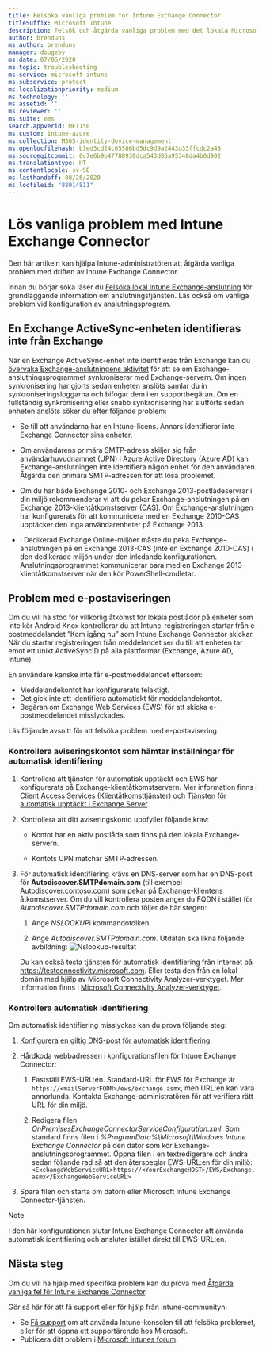 ```yaml
---
title: Felsöka vanliga problem för Intune Exchange Connector
titleSuffix: Microsoft Intune
description: Felsök och åtgärda vanliga problem med det lokala Microsoft Intune Exchange-anslutningsprogrammet.
author: brenduns
ms.author: brenduns
manager: dougeby
ms.date: 07/06/2020
ms.topic: troubleshooting
ms.service: microsoft-intune
ms.subservice: protect
ms.localizationpriority: medium
ms.technology: ''
ms.assetid: ''
ms.reviewer: ''
ms.suite: ems
search.appverid: MET150
ms.custom: intune-azure
ms.collection: M365-identity-device-management
ms.openlocfilehash: b1ed3cd24c05586bd5dc9d9a2443a33ffcdc2a48
ms.sourcegitcommit: 0c7e6b9b47788930dca543d86a95348da4b0d902
ms.translationtype: HT
ms.contentlocale: sv-SE
ms.lasthandoff: 08/26/2020
ms.locfileid: "88914811"
---
```

# <a name="resolve-common-problems-with-the-intune-exchange-connector"></a>Lös vanliga problem med Intune Exchange Connector
 
Den här artikeln kan hjälpa Intune-administratören att åtgärda vanliga problem med driften av Intune Exchange Connector.

Innan du börjar söka läser du [Felsöka lokal Intune Exchange-anslutning](troubleshoot-exchange-connector.md) för grundläggande information om anslutningstjänsten. Läs också om vanliga problem vid konfiguration av anslutningsprogram.

## <a name="an-exchange-activesync-device-isnt-discovered-from-exchange"></a>En Exchange ActiveSync-enheten identifieras inte från Exchange

När en Exchange ActiveSync-enhet inte identifieras från Exchange kan du [övervaka Exchange-anslutningens aktivitet](exchange-connector-install.md#on-premises-intune-exchange-connector-high-availability-support) för att se om Exchange-anslutningsprogrammet synkroniserar med Exchange-servern. Om ingen synkronisering har gjorts sedan enheten anslöts samlar du in synkroniseringsloggarna och bifogar dem i en supportbegäran. Om en fullständig synkronisering eller snabb synkronisering har slutförts sedan enheten anslöts söker du efter följande problem:

- Se till att användarna har en Intune-licens. Annars identifierar inte Exchange Connector sina enheter.

- Om användarens primära SMTP-adress skiljer sig från användarhuvudnamnet (UPN) i Azure Active Directory (Azure AD) kan Exchange-anslutningen inte identifiera någon enhet för den användaren. Åtgärda den primära SMTP-adressen för att lösa problemet.

- Om du har både Exchange 2010- och Exchange 2013-postlådeservrar i din miljö rekommenderar vi att du pekar Exchange-anslutningen på en Exchange 2013-klientåtkomstserver (CAS). Om Exchange-anslutningen har konfigurerats för att kommunicera med en Exchange 2010-CAS upptäcker den inga användarenheter på Exchange 2013.

- I Dedikerad Exchange Online-miljöer måste du peka Exchange-anslutningen på en Exchange 2013-CAS (inte en Exchange 2010-CAS) i den dedikerade miljön under den inledande konfigurationen. Anslutningsprogrammet kommunicerar bara med en Exchange 2013-klientåtkomstserver när den kör PowerShell-cmdletar.

## <a name="problems-with-the-notification-email-message"></a>Problem med e-postaviseringen

Om du vill ha stöd för villkorlig åtkomst för lokala postlådor på enheter som inte kör Android Knox kontrollerar du att Intune-registreringen startar från e-postmeddelandet ”Kom igång nu” som Intune Exchange Connector skickar. När du startar registreringen från meddelandet ser du till att enheten tar emot ett unikt ActiveSyncID på alla plattformar (Exchange, Azure AD, Intune).

En användare kanske inte får e-postmeddelandet eftersom:

- Meddelandekontot har konfigurerats felaktigt.
- Det gick inte att identifiera automatiskt för meddelandekontot.
- Begäran om Exchange Web Services (EWS) för att skicka e-postmeddelandet misslyckades.

Läs följande avsnitt för att felsöka problem med e-postavisering.

### <a name="check-the-notification-account-that-retrieves-autodiscover-settings"></a>Kontrollera aviseringskontot som hämtar inställningar för automatisk identifiering

1. Kontrollera att tjänsten för automatisk upptäckt och EWS har konfigurerats på Exchange-klientåtkomstservern. Mer information finns i [Client Access Services](/Exchange/architecture/client-access/client-access) (Klientåtkomsttjänster) och [Tjänsten för automatisk upptäckt i Exchange Server](/Exchange/architecture/client-access/autodiscover?view=exchserver-2019).

2. Kontrollera att ditt aviseringskonto uppfyller följande krav:

   - Kontot har en aktiv postlåda som finns på den lokala Exchange-servern.

   - Kontots UPN matchar SMTP-adressen.

3. För automatisk identifiering krävs en DNS-server som har en DNS-post för **Autodiscover.SMTPdomain.com** (till exempel Autodiscover.contoso.com) som pekar på Exchange-klientens åtkomstserver. Om du vill kontrollera posten anger du FQDN i stället för *Autodiscover.SMTPdomain.com* och följer de här stegen:

   1. Ange *NSLOOKUP*i kommandotolken.

   2. Ange *Autodiscover.SMTPdomain.com*. Utdatan ska likna följande avbildning: ![Nslookup-resultat](./media/troubleshoot-exchange-connector-common-problems/nslookup-results.png
      )

   Du kan också testa tjänsten för automatisk identifiering från Internet på https://testconnectivity.microsoft.com. Eller testa den från en lokal domän med hjälp av Microsoft Connectivity Analyzer-verktyget. Mer information finns i [Microsoft Connectivity Analyzer-verktyget](/previous-versions/office/exchange-remote-connectivity/jj851141(v=exchg.80)).


### <a name="check-autodiscover"></a>Kontrollera automatisk identifiering

Om automatisk identifiering misslyckas kan du prova följande steg:

1. [Konfigurera en giltig DNS-post för automatisk identifiering](/previous-versions/exchange-server/exchange-150/mt473798(v=exchg.150)).

2. Hårdkoda webbadressen i konfigurationsfilen för Intune Exchange Connector:

   1. Fastställ EWS-URL:en. Standard-URL för EWS för Exchange är `https://<mailServerFQDN>/ews/exchange.asmx`, men URL:en kan vara annorlunda. Kontakta Exchange-administratören för att verifiera rätt URL för din miljö.

   2. Redigera filen *OnPremisesExchangeConnectorServiceConfiguration.xml*. Som standard finns filen i *%ProgramData%\Microsoft\Windows Intune Exchange Connector* på den dator som kör Exchange-anslutningsprogrammet. Öppna filen i en textredigerare och ändra sedan följande rad så att den återspeglar EWS-URL:en för din miljö: `<ExchangeWebServiceURL>https://<YourExchangeHOST>/EWS/Exchange.asmx</ExchangeWebServiceURL>`

3. Spara filen och starta om datorn eller Microsoft Intune Exchange Connector-tjänsten.

>[!NOTE]
> I den här konfigurationen slutar Intune Exchange Connector att använda automatisk identifiering och ansluter istället direkt till EWS-URL:en.

## <a name="next-steps"></a>Nästa steg

Om du vill ha hjälp med specifika problem kan du prova med [Åtgärda vanliga fel för Intune Exchange Connector](troubleshoot-exchange-connector-common-errors.md).

Gör så här för att få support eller för hjälp från Intune-communityn:

- Se [Få support](../fundamentals/get-support.md) om att använda Intune-konsolen till att felsöka problemet, eller för att öppna ett supportärende hos Microsoft.
- Publicera ditt problem i [Microsoft Intunes forum](https://social.technet.microsoft.com/Forums/home?forum=microsoftintuneprod).